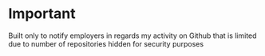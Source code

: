 # Important
Built only to notify employers in regards my activity on Github that is limited due to number of repositories hidden for security purposes
